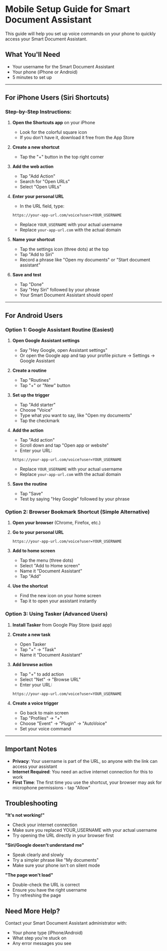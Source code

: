 # Mobile Setup Guide for Smart Document Assistant

This guide will help you set up voice commands on your phone to quickly access your Smart Document Assistant.

## What You'll Need
- Your username for the Smart Document Assistant
- Your phone (iPhone or Android)
- 5 minutes to set up

---

## For iPhone Users (Siri Shortcuts)

### Step-by-Step Instructions:

1. **Open the Shortcuts app** on your iPhone
   - Look for the colorful square icon
   - If you don't have it, download it free from the App Store

2. **Create a new shortcut**
   - Tap the "+" button in the top right corner

3. **Add the web action**
   - Tap "Add Action"
   - Search for "Open URLs"
   - Select "Open URLs"

4. **Enter your personal URL**
   - In the URL field, type:
   ```
   https://your-app-url.com/voice?user=YOUR_USERNAME
   ```
   - Replace `YOUR_USERNAME` with your actual username
   - Replace `your-app-url.com` with the actual domain

5. **Name your shortcut**
   - Tap the settings icon (three dots) at the top
   - Tap "Add to Siri"
   - Record a phrase like "Open my documents" or "Start document assistant"

6. **Save and test**
   - Tap "Done"
   - Say "Hey Siri" followed by your phrase
   - Your Smart Document Assistant should open!

---

## For Android Users

### Option 1: Google Assistant Routine (Easiest)

1. **Open Google Assistant settings**
   - Say "Hey Google, open Assistant settings"
   - Or open the Google app and tap your profile picture → Settings → Google Assistant

2. **Create a routine**
   - Tap "Routines"
   - Tap "+" or "New" button

3. **Set up the trigger**
   - Tap "Add starter"
   - Choose "Voice"
   - Type what you want to say, like "Open my documents"
   - Tap the checkmark

4. **Add the action**
   - Tap "Add action"
   - Scroll down and tap "Open app or website"
   - Enter your URL:
   ```
   https://your-app-url.com/voice?user=YOUR_USERNAME
   ```
   - Replace `YOUR_USERNAME` with your actual username
   - Replace `your-app-url.com` with the actual domain

5. **Save the routine**
   - Tap "Save"
   - Test by saying "Hey Google" followed by your phrase

### Option 2: Browser Bookmark Shortcut (Simple Alternative)

1. **Open your browser** (Chrome, Firefox, etc.)

2. **Go to your personal URL**
   ```
   https://your-app-url.com/voice?user=YOUR_USERNAME
   ```

3. **Add to home screen**
   - Tap the menu (three dots)
   - Select "Add to Home screen"
   - Name it "Document Assistant"
   - Tap "Add"

4. **Use the shortcut**
   - Find the new icon on your home screen
   - Tap it to open your assistant instantly

### Option 3: Using Tasker (Advanced Users)

1. **Install Tasker** from Google Play Store (paid app)

2. **Create a new task**
   - Open Tasker
   - Tap "+" → "Task"
   - Name it "Document Assistant"

3. **Add browse action**
   - Tap "+" to add action
   - Select "Net" → "Browse URL"
   - Enter your URL:
   ```
   https://your-app-url.com/voice?user=YOUR_USERNAME
   ```

4. **Create a voice trigger**
   - Go back to main screen
   - Tap "Profiles" → "+"
   - Choose "Event" → "Plugin" → "AutoVoice"
   - Set your voice command

---

## Important Notes

- **Privacy**: Your username is part of the URL, so anyone with the link can access your assistant
- **Internet Required**: You need an active internet connection for this to work
- **First Time**: The first time you use the shortcut, your browser may ask for microphone permissions - tap "Allow"

## Troubleshooting

**"It's not working!"**
- Check your internet connection
- Make sure you replaced YOUR_USERNAME with your actual username
- Try opening the URL directly in your browser first

**"Siri/Google doesn't understand me"**
- Speak clearly and slowly
- Try a simpler phrase like "My documents"
- Make sure your phone isn't on silent mode

**"The page won't load"**
- Double-check the URL is correct
- Ensure you have the right username
- Try refreshing the page

## Need More Help?

Contact your Smart Document Assistant administrator with:
- Your phone type (iPhone/Android)
- What step you're stuck on
- Any error messages you see